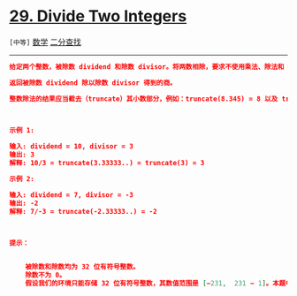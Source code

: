 # [29. Divide Two Integers](https://leetcode-cn.com/problems/divide-two-integers/)

`[中等]` [数学](https://leetcode-cn.com/tag/math/)  [二分查找](https://leetcode-cn.com/tag/binary-search/) 

---

```json
给定两个整数，被除数 dividend 和除数 divisor。将两数相除，要求不使用乘法、除法和 mod 运算符。

返回被除数 dividend 除以除数 divisor 得到的商。

整数除法的结果应当截去（truncate）其小数部分，例如：truncate(8.345) = 8 以及 truncate(-2.7335) = -2

 

示例 1:

输入: dividend = 10, divisor = 3
输出: 3
解释: 10/3 = truncate(3.33333..) = truncate(3) = 3

示例 2:

输入: dividend = 7, divisor = -3
输出: -2
解释: 7/-3 = truncate(-2.33333..) = -2

 

提示：


	被除数和除数均为 32 位有符号整数。
	除数不为 0。
	假设我们的环境只能存储 32 位有符号整数，其数值范围是 [−231,  231 − 1]。本题中，如果除法结果溢出，则返回 231 − 1。


```
